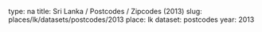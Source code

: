 type: na
title: Sri Lanka / Postcodes / Zipcodes (2013)
slug: places/lk/datasets/postcodes/2013
place: lk
dataset: postcodes
year: 2013
